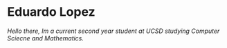 # Eduardo Lopez
*Hello there, Im a current second year student at UCSD studying Computer Sciecne and Mathematics.*

